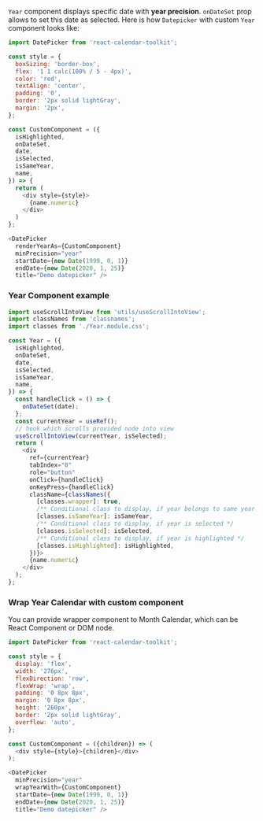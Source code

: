 `Year` component displays specific date with __year precision__. `onDateSet` prop allows to set this date as selected. Here is how `Datepicker` with custom `Year` component looks like:

```js
import DatePicker from 'react-calendar-toolkit';

const style = {
  boxSizing: 'border-box',
  flex: '1 1 calc(100% / 5 - 4px)',
  color: 'red',
  textAlign: 'center',
  padding: '0',
  border: '2px solid lightGray',
  margin: '2px',
};

const CustomComponent = ({
  isHighlighted,
  onDateSet,
  date,
  isSelected,
  isSameYear,
  name,
}) => {
  return (
    <div style={style}>
      {name.numeric}
    </div>
  )
};

<DatePicker
  renderYearAs={CustomComponent}
  minPrecision="year"
  startDate={new Date(1999, 0, 1)}
  endDate={new Date(2020, 1, 25)}
  title="Demo datepicker" />
```

### Year Component example
```js static
import useScrollIntoView from 'utils/useScrollIntoView';
import classNames from 'classnames';
import classes from './Year.module.css';

const Year = ({
  isHighlighted,
  onDateSet,
  date,
  isSelected,
  isSameYear,
  name,
}) => {
  const handleClick = () => {
    onDateSet(date);
  };
  const currentYear = useRef();
  // hook which scrolls provided node into view
  useScrollIntoView(currentYear, isSelected);
  return (
    <div
      ref={currentYear}
      tabIndex="0"
      role="button"
      onClick={handleClick}
      onKeyPress={handleClick}
      className={classNames({
        [classes.wrapper]: true,
        /** Conditional class to display, if year belongs to same year as today */
        [classes.isSameYear]: isSameYear,
        /** Conditional class to display, if year is selected */
        [classes.isSelected]: isSelected,
        /** Conditional class to display, if year is highlighted */
        [classes.isHighlighted]: isHighlighted,
      })}>
      {name.numeric}
    </div>
  );
};
```

### Wrap Year Calendar with custom component
You can provide wrapper component to Month Calendar, which can be React Component or DOM node.

```js
import DatePicker from 'react-calendar-toolkit';

const style = {
  display: 'flex',
  width: '276px',
  flexDirection: 'row',
  flexWrap: 'wrap',
  padding: '0 8px 8px',
  margin: '0 8px 8px',
  height: '260px',
  border: '2px solid lightGray',
  overflow: 'auto',
};

const CustomComponent = ({children}) => (
  <div style={style}>{children}</div>
);

<DatePicker
  minPrecision="year"
  wrapYearWith={CustomComponent}
  startDate={new Date(1999, 0, 1)}
  endDate={new Date(2020, 1, 25)}
  title="Demo datepicker" />
```


